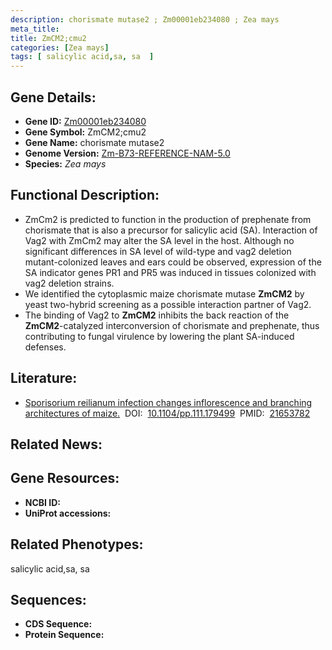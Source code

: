 ```yaml
---
description: chorismate mutase2 ; Zm00001eb234080 ; Zea mays
meta_title:
title: ZmCM2;cmu2
categories: [Zea mays]
tags: [ salicylic acid,sa, sa  ]
---
```


## Gene Details:
- **Gene ID:**	[Zm00001eb234080]()
- **Gene Symbol:** ZmCM2;cmu2
- **Gene Name:** chorismate mutase2
- **Genome Version:** [Zm-B73-REFERENCE-NAM-5.0]()
- **Species:** *Zea mays*

## Functional Description:
   - ZmCm2 is predicted to function in the production of prephenate from chorismate that is also a precursor for salicylic acid (SA). Interaction of Vag2 with ZmCm2 may alter the SA level in the host. Although no significant differences in SA level of wild-type and vag2 deletion mutant-colonized leaves and ears could be observed, expression of the SA indicator genes PR1 and PR5 was induced in tissues colonized with vag2 deletion strains.
   - We identified the cytoplasmic maize chorismate mutase **ZmCM2** by yeast two-hybrid screening as a possible interaction partner of Vag2.
   - The binding of Vag2 to **ZmCM2** inhibits the back reaction of the **ZmCM2**-catalyzed interconversion of chorismate and prephenate, thus contributing to fungal virulence by lowering the plant SA-induced defenses.

## Literature:
   - [Sporisorium reilianum infection changes inflorescence and branching architectures of maize.]( https://www.mse.rwth-aachen.de/cms/MSE/Forschung/Publikationen/~ifmz/Details/?file=479017&lidx=1)&nbsp;&nbsp;DOI:&nbsp;&nbsp;[10.1104/pp.111.179499](https://www.mse.rwth-aachen.de/cms/MSE/Forschung/Publikationen/~ifmz/Details/?file=479017&lidx=1)&nbsp;&nbsp;PMID:&nbsp;&nbsp;[21653782](https://pubmed.ncbi.nlm.nih.gov/21653782/)

## Related News:

## Gene Resources:
- **NCBI ID:** [](https://www.ncbi.nlm.nih.gov/gene/?term=)
- **UniProt accessions:** [](https://www.uniprot.org/uniprotkb//entry)

## Related Phenotypes:
salicylic acid,sa, sa 

## Sequences:
- **CDS Sequence:**
- **Protein Sequence:**
